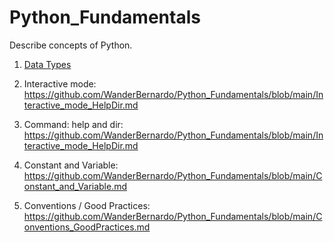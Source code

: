 # Python_Fundamentals
Describe concepts of Python.

01. [Data Types](https://github.com/WanderBernardo/Python_Fundamentals/blob/main/data_types.md)
   
02. Interactive mode: https://github.com/WanderBernardo/Python_Fundamentals/blob/main/Interactive_mode_HelpDir.md
   
03. Command: help and dir: https://github.com/WanderBernardo/Python_Fundamentals/blob/main/Interactive_mode_HelpDir.md
   
04. Constant and Variable: https://github.com/WanderBernardo/Python_Fundamentals/blob/main/Constant_and_Variable.md

05. Conventions / Good Practices: https://github.com/WanderBernardo/Python_Fundamentals/blob/main/Conventions_GoodPractices.md
